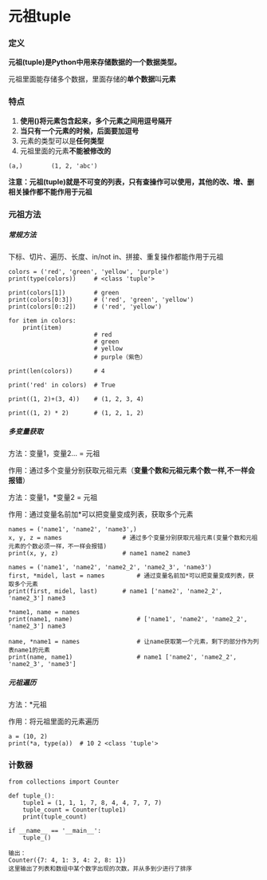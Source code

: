 # 元祖tuple

### 定义

**元祖(tuple)是Python中用来存储数据的一个数据类型。**

元祖里面能存储多个数据，里面存储的**单个数据**叫**元素**

### 特点

1. **使用()将元素包含起来，多个元素之间用逗号隔开**
2. **当只有一个元素的时候，后面要加逗号**
3. 元素的类型可以是**任何类型**
4. 元祖里面的元素**不能被修改的**

```
(a,)		(1, 2, 'abc')
```

**注意：元祖(tuple)就是不可变的列表，只有查操作可以使用，其他的改、增、删相关操作都不能作用于元祖**

### 元祖方法

##### 常规方法

下标、切片、遍历、长度、in/not in、拼接、重复操作都能作用于元祖

```
colors = ('red', 'green', 'yellow', 'purple')
print(type(colors))     # <class 'tuple'>

print(colors[1])        # green
print(colors[0:3])      # ('red', 'green', 'yellow')
print(colors[0::2])     # ('red', 'yellow')

for item in colors:
    print(item)
                        # red
                        # green
                        # yellow
                        # purple（紫色）
    
print(len(colors))      # 4

print('red' in colors)  # True

print((1, 2)+(3, 4))    # (1, 2, 3, 4)

print((1, 2) * 2)       # (1, 2, 1, 2)
```

##### 多变量获取

方法：变量1，变量2... = 元祖

作用：通过多个变量分别获取元祖元素（**变量个数和元祖元素个数一样,不一样会报错**）

方法：变量1，*变量2 = 元祖

作用：通过变量名前加*可以把变量变成列表，获取多个元素

```
names = ('name1', 'name2', 'name3',)
x, y, z = names  	            # 通过多个变量分别获取元祖元素(变量个数和元祖元素的个数必须一样，不一样会报错)
print(x, y, z)  	            # name1 name2 name3

names = ('name1', 'name2', 'name2_2', 'name2_3', 'name3')
first, *midel, last = names  	    # 通过变量名前加*可以把变量变成列表，获取多个元素
print(first, midel, last)  	    # name1 ['name2', 'name2_2', 'name2_3'] name3

*name1, name = names
print(name1, name)  	            # ['name1', 'name2', 'name2_2', 'name2_3'] name3

name, *name1 = names  	            # 让name获取第一个元素，剩下的部分作为列表name1的元素
print(name, name1)  	            # name1 ['name2', 'name2_2', 'name2_3', 'name3']
```

##### 元祖遍历

方法：*元祖
  
作用：将元祖里面的元素遍历

```
a = (10, 2)
print(*a, type(a))  # 10 2 <class 'tuple'>
```

### 计数器

```
from collections import Counter

def tuple_():
    tuple1 = (1, 1, 1, 7, 8, 4, 4, 7, 7, 7)
    tuple_count = Counter(tuple1)
    print(tuple_count)

if __name__ == '__main__':
    tuple_()
 
输出：
Counter({7: 4, 1: 3, 4: 2, 8: 1})
这里输出了列表和数组中某个数字出现的次数，并从多到少进行了排序
```
